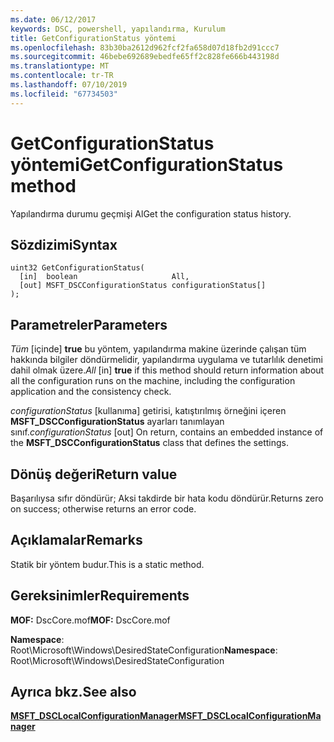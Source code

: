 ```yaml
---
ms.date: 06/12/2017
keywords: DSC, powershell, yapılandırma, Kurulum
title: GetConfigurationStatus yöntemi
ms.openlocfilehash: 83b30ba2612d962fcf2fa658d07d18fb2d91ccc7
ms.sourcegitcommit: 46bebe692689ebedfe65ff2c828fe666b443198d
ms.translationtype: MT
ms.contentlocale: tr-TR
ms.lasthandoff: 07/10/2019
ms.locfileid: "67734503"
---
```

# <a name="getconfigurationstatus-method"></a><span data-ttu-id="0d83d-103">GetConfigurationStatus yöntemi</span><span class="sxs-lookup"><span data-stu-id="0d83d-103">GetConfigurationStatus method</span></span>

<span data-ttu-id="0d83d-104">Yapılandırma durumu geçmişi Al</span><span class="sxs-lookup"><span data-stu-id="0d83d-104">Get the configuration status history.</span></span>

## <a name="syntax"></a><span data-ttu-id="0d83d-105">Sözdizimi</span><span class="sxs-lookup"><span data-stu-id="0d83d-105">Syntax</span></span>

```mof
uint32 GetConfigurationStatus(
  [in]  boolean                     All,
  [out] MSFT_DSCConfigurationStatus configurationStatus[]
);
```

## <a name="parameters"></a><span data-ttu-id="0d83d-106">Parametreler</span><span class="sxs-lookup"><span data-stu-id="0d83d-106">Parameters</span></span>

<span data-ttu-id="0d83d-107">*Tüm* \[içinde\] **true** bu yöntem, yapılandırma makine üzerinde çalışan tüm hakkında bilgiler döndürmelidir, yapılandırma uygulama ve tutarlılık denetimi dahil olmak üzere.</span><span class="sxs-lookup"><span data-stu-id="0d83d-107">*All* \[in\] **true** if this method should return information about all the configuration runs on the machine, including the configuration application and the consistency check.</span></span>

<span data-ttu-id="0d83d-108">*configurationStatus* \[kullanıma\] getirisi, katıştırılmış örneğini içeren **MSFT_DSCConfigurationStatus** ayarları tanımlayan sınıf.</span><span class="sxs-lookup"><span data-stu-id="0d83d-108">*configurationStatus* \[out\] On return, contains an embedded instance of the **MSFT_DSCConfigurationStatus** class that defines the settings.</span></span>

## <a name="return-value"></a><span data-ttu-id="0d83d-109">Dönüş değeri</span><span class="sxs-lookup"><span data-stu-id="0d83d-109">Return value</span></span>

<span data-ttu-id="0d83d-110">Başarılıysa sıfır döndürür; Aksi takdirde bir hata kodu döndürür.</span><span class="sxs-lookup"><span data-stu-id="0d83d-110">Returns zero on success; otherwise returns an error code.</span></span>

## <a name="remarks"></a><span data-ttu-id="0d83d-111">Açıklamalar</span><span class="sxs-lookup"><span data-stu-id="0d83d-111">Remarks</span></span>

<span data-ttu-id="0d83d-112">Statik bir yöntem budur.</span><span class="sxs-lookup"><span data-stu-id="0d83d-112">This is a static method.</span></span>

## <a name="requirements"></a><span data-ttu-id="0d83d-113">Gereksinimler</span><span class="sxs-lookup"><span data-stu-id="0d83d-113">Requirements</span></span>

<span data-ttu-id="0d83d-114">**MOF:** DscCore.mof</span><span class="sxs-lookup"><span data-stu-id="0d83d-114">**MOF:** DscCore.mof</span></span>

<span data-ttu-id="0d83d-115">**Namespace**: Root\Microsoft\Windows\DesiredStateConfiguration</span><span class="sxs-lookup"><span data-stu-id="0d83d-115">**Namespace**: Root\Microsoft\Windows\DesiredStateConfiguration</span></span>

## <a name="see-also"></a><span data-ttu-id="0d83d-116">Ayrıca bkz.</span><span class="sxs-lookup"><span data-stu-id="0d83d-116">See also</span></span>

[<span data-ttu-id="0d83d-117">**MSFT_DSCLocalConfigurationManager**</span><span class="sxs-lookup"><span data-stu-id="0d83d-117">**MSFT_DSCLocalConfigurationManager**</span></span>](msft-dsclocalconfigurationmanager.md)
